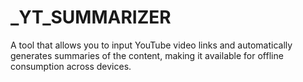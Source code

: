 # _YT_SUMMARIZER
A tool that allows you to input YouTube video links and automatically generates summaries of the content, making it available for offline consumption across devices.